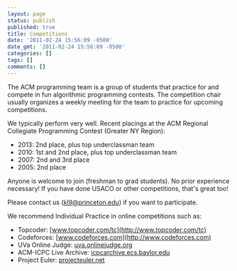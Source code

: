 ```yaml
---
layout: page
status: publish
published: true
title: Competitions
date: '2011-02-24 15:56:09 -0500'
date_gmt: '2011-02-24 15:56:09 -0500'
categories: []
tags: []
comments: []
---
```

The ACM programming team is a group of students that practice for and compete in fun algorithmic programming contests. The competition chair usually organizes a weekly meeting for the team to practice for upcoming competitions.

We typically perform very well. Recent placings at the ACM Regional Collegiate Programming Contest (Greater NY Region):

*   2013: 2nd place, plus top underclassman team
*   2010: 1st and 2nd place, plus top underclassman team
*   2007: 2nd and 3rd place
*   2005: 2nd place

Anyone is welcome to join (freshman to grad students). No prior experience necessary! If you have done USACO or other competitions, that's great too!

Please contact us ([kl9@princeton.edu](mailto:kl9@princeton.edu)) if you want to participate.

We recommend Individual Practice in online competitions such as:

*   Topcoder: [www.topcoder.com/tc](http://www.topcoder.com/tc)
*   Codeforces: [www.codeforces.com](http://www.codeforces.com)
*   UVa Online Judge: [uva.onlinejudge.org](http://uva.onlinejudge.org)
*   ACM-ICPC Live Archive: [icpcarchive.ecs.baylor.edu](https://icpcarchive.ecs.baylor.edu)
*   Project Euler: [projecteuler.net](https://projecteuler.net)